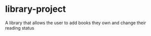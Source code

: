 # library-project
A library that allows the user to add books they own and change their reading status